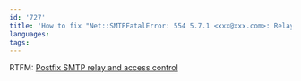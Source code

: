 ```yaml
---
id: '727'
title: 'How to fix "Net::SMTPFatalError: 554 5.7.1 <xxx@xxx.com>: Relay access denied"'
languages:
tags:
---
```

RTFM: [Postfix SMTP relay and access control](http://www.postfix.org/SMTPD_ACCESS_README.html)

